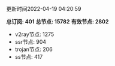 更新时间2022-04-19 04:20:59

**总订阅: 401**
**总节点: 15782**
**有效节点: 2802**
- v2ray节点: 1275
- ssr节点: 904
- trojan节点: 206
- ss节点: 417
